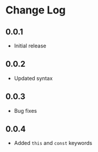 # Change Log

## 0.0.1
- Initial release

## 0.0.2
- Updated syntax

## 0.0.3
- Bug fixes

## 0.0.4
- Added `this` and `const` keywords